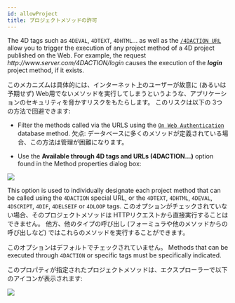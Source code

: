 ```yaml
---
id: allowProject
title: プロジェクトメソッドの許可
---
```


The 4D tags such as `4DEVAL`, `4DTEXT`, `4DHTML`... as well as the [`/4DACTION URL`](httpRequests.md#/4daction) allow you to trigger the execution of any project method of a 4D project published on the Web. For example, the request _http\://www\.server.com/4DACTION/login_ causes the execution of the _**login**_ project method, if it exists.

このメカニズムは具体的には、インターネット上のユーザーが故意に (あるいは予期せず) Web用でないメソッドを実行してしまうというような、アプリケーションのセキュリティを脅かすリスクをもたらします。 このリスクは以下の 3つの方法で回避できます:

- Filter the methods called via the URLS using the [`On Web Authentication`](authentication.md#on-web-authentication) database method. 欠点: データベースに多くのメソッドが定義されている場合、この方法は管理が困難になります。

- Use the **Available through 4D tags and URLs (4DACTION...)** option found in the Method properties dialog box:

![](../assets/en/WebServer/methodProperties.png)

This option is used to individually designate each project method that can be called using the `4DACTION` special URL, or the `4DTEXT`, `4DHTML`, `4DEVAL`, `4DSCRIPT`, `4DIF`, `4DELSEIF` or `4DLOOP` tags. このオプションがチェックされていない場合、そのプロジェクトメソッドは HTTPリクエストから直接実行することはできません。 他方、他のタイプの呼び出し (フォーミュラや他のメソッドからの呼び出しなど) ではこれらのメソッドを実行することができます。

このオプションはデフォルトでチェックされていません。 Methods that can be executed through `4DACTION` or specific tags must be specifically indicated.

このプロパティが指定されたプロジェクトメソッドは、エクスプローラーで以下のアイコンが表示されます:

![](../assets/en/WebServer/methodIcon.png)

